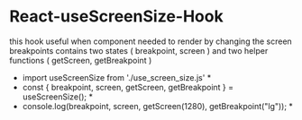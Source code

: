 # React-useScreenSize-Hook
this hook useful when component needed to render by changing the screen breakpoints
contains two states (  breakpoint, screen ) and two helper functions (  getScreen, getBreakpoint )
* import useScreenSize from './use_screen_size.js' *
* const { breakpoint, screen, getScreen, getBreakpoint } = useScreenSize(); *
* console.log(breakpoint, screen, getScreen(1280), getBreakpoint("lg")); *
